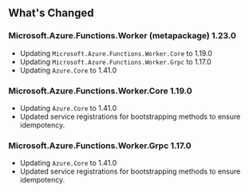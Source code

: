 ## What's Changed

<!-- Please add your release notes in the following format:
- My change description (#PR/#issue)
-->

### Microsoft.Azure.Functions.Worker (metapackage) 1.23.0

- Updating `Microsoft.Azure.Functions.Worker.Core` to 1.19.0
- Updating `Microsoft.Azure.Functions.Worker.Grpc` to 1.17.0
- Updating `Azure.Core` to 1.41.0

### Microsoft.Azure.Functions.Worker.Core 1.19.0

- Updating `Azure.Core` to 1.41.0
- Updated service registrations for bootstrapping methods to ensure idempotency.

### Microsoft.Azure.Functions.Worker.Grpc 1.17.0

- Updating `Azure.Core` to 1.41.0
- Updated service registrations for bootstrapping methods to ensure idempotency.